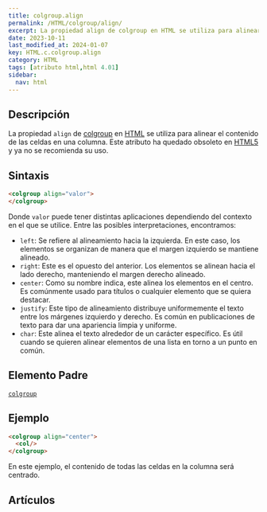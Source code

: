 ```yaml
---
title: colgroup.align
permalink: /HTML/colgroup/align/
excerpt: La propiedad align de colgroup en HTML se utiliza para alinear el contenido de las celdas en una columna. Este atributo ha quedado obsoleto en HTML5.
date: 2023-10-11
last_modified_at: 2024-01-07
key: HTML.c.colgroup.align
category: HTML
tags: [atributo html,html 4.01]
sidebar:
  nav: html
---
```


## Descripción


La propiedad `align` de [colgroup](https://www.w3api.com/HTML/colgroup/) en [HTML](https://www.manualweb.net/html/) se utiliza para alinear el contenido de las celdas en una columna. Este atributo ha quedado obsoleto en [HTML5](https://www.manualweb.net/html5/) y ya no se recomienda su uso.


## Sintaxis


```html
<colgroup align="valor">
</colgroup>

```


Donde `valor` puede tener distintas aplicaciones dependiendo del contexto en el que se utilice. Entre las posibles interpretaciones, encontramos:

- `left`: Se refiere al alineamiento hacia la izquierda. En este caso, los elementos se organizan de manera que el margen izquierdo se mantiene alineado.
- `right`: Este es el opuesto del anterior. Los elementos se alinean hacia el lado derecho, manteniendo el margen derecho alineado.
- `center`: Como su nombre indica, este alinea los elementos en el centro. Es comúnmente usado para títulos o cualquier elemento que se quiera destacar.
- `justify`: Este tipo de alineamiento distribuye uniformemente el texto entre los márgenes izquierdo y derecho. Es común en publicaciones de texto para dar una apariencia limpia y uniforme.
- `char`: Este alinea el texto alrededor de un carácter específico. Es útil cuando se quieren alinear elementos de una lista en torno a un punto en común.

## Elemento Padre


[`colgroup`](https://www.w3api.com/HTML/colgroup/)


## Ejemplo


```html
<colgroup align="center">
  <col/>
</colgroup>

```


En este ejemplo, el contenido de todas las celdas en la columna será centrado.


## Artículos

